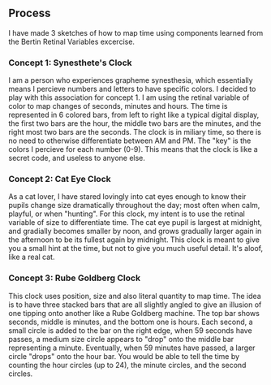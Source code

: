 ## Process

I have made 3 sketches of how to map time using components learned from the 
Bertin Retinal Variables excercise.

### Concept 1: Synesthete's Clock
I am a person who experiences grapheme synesthesia, which essentially means I 
percieve numbers and letters to have specific colors. I decided to play with 
this association for concept 1. I am using the retinal variable of color to 
map changes of seconds, minutes and hours. The time is represented in 6 colored 
bars, from left to right like a typical digital display, the first two bars are 
the hour, the middle two bars are the minutes, and the right most two bars are 
the seconds. The clock is in miliary time, so there is no need to otherwise 
differentiate between AM and PM. The "key" is the colors I percieve for each 
number (0-9). This means that the clock is like a secret code, and useless to 
anyone else. 


### Concept 2: Cat Eye Clock
As a cat lover, I have stared lovingly into cat eyes enough to know their pupils 
change size dramatically throughout the day; most often when calm, playful, or 
when "hunting". For this clock, my intent is to use the retinal variable of size 
to differentiate time. The cat eye pupil is largest at midnight, and gradially 
becomes smaller by noon, and grows gradually larger again in the afternoon to 
be its fullest again by midnight. This clock is meant to give you a small hint 
at the time, but not to give you much useful detail. It's aloof, like a real cat.


### Concept 3: Rube Goldberg Clock
This clock uses position, size and also literal quantity to map time. The idea 
is to have three stacked bars that are all slightly angled to give an illusion 
of one tipping onto another like a Rube Goldberg machine. The top bar shows 
seconds, middle is minutes, and the bottom one is hours. Each second, a small 
circle is added to the bar on the right edge, when 59 seconds have passes, a 
medium size circle appears to "drop" onto the middle bar representing a minute. 
Eventually, when 59 minutes have passed, a larger circle "drops" onto the hour 
bar. You would be able to tell the time by counting the hour circles (up to 24),
the minute circles, and the second circles. 

